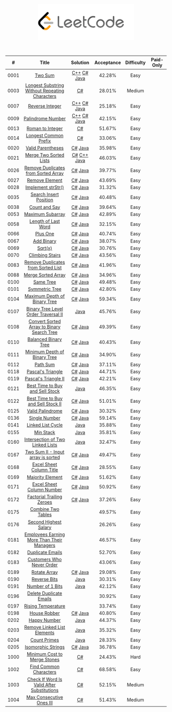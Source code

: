 <p align="center"><img width="300" src="https://raw.githubusercontent.com/ZhaoxiZhang/LeetCodeCrawler/master/pictures/site-logo.png"></p>

<p align="center">
    <img src="https://img.shields.io/badge/62/1008-Solved/Total-blue.svg" alt="">
    <img src="https://img.shields.io/badge/Easy-58-green.svg" alt="">
    <img src="https://img.shields.io/badge/Medium-3-orange.svg" alt="">
    <img src="https://img.shields.io/badge/Hard-1-red.svg" alt="">
</p>

| # | Title | Solution | Acceptance | Difficulty | Paid-Only
|:--:|:-----:|:---------:|:----:|:----:|:----:|
| 0001 | [Two Sum](./0001.two-sum/two-sum.md) | [C++](./0001.two-sum/two-sum.cpp) [C#](./0001.two-sum/two-sum.cs) [Java](./0001.two-sum/two-sum.java)  | 42.28% | Easy |   |
| 0003 | [Longest Substring Without Repeating Characters](./0003.longest-substring-without-repeating-characters/longest-substring-without-repeating-characters.md) | [C#](./0003.longest-substring-without-repeating-characters/longest-substring-without-repeating-characters.cs)  | 28.01% | Medium |   |
| 0007 | [Reverse Integer](./0007.reverse-integer/reverse-integer.md) | [C++](./0007.reverse-integer/reverse-integer.cpp) [C#](./0007.reverse-integer/reverse-integer.cs) [Java](./0007.reverse-integer/reverse-integer.java)  | 25.18% | Easy |   |
| 0009 | [Palindrome Number](./0009.palindrome-number/palindrome-number.md) | [C++](./0009.palindrome-number/palindrome-number.cpp) [C#](./0009.palindrome-number/palindrome-number.cs) [Java](./0009.palindrome-number/palindrome-number.java)  | 42.15% | Easy |   |
| 0013 | [Roman to Integer](./0013.roman-to-integer/roman-to-integer.md) | [C#](./0013.roman-to-integer/roman-to-integer.cs)  | 51.67% | Easy |   |
| 0014 | [Longest Common Prefix](./0014.longest-common-prefix/longest-common-prefix.md) | [C#](./0014.longest-common-prefix/longest-common-prefix.cs)  | 33.06% | Easy |   |
| 0020 | [Valid Parentheses](./0020.valid-parentheses/valid-parentheses.md) | [C#](./0020.valid-parentheses/valid-parentheses.cs) [Java](./0020.valid-parentheses/valid-parentheses.java)  | 35.98% | Easy |   |
| 0021 | [Merge Two Sorted Lists](./0021.merge-two-sorted-lists/merge-two-sorted-lists.md) | [C#](./0021.merge-two-sorted-lists/merge-two-sorted-lists.cs) [C++](./0021.merge-two-sorted-lists/merge-two-sorted-lists.cpp) [Java](./0021.merge-two-sorted-lists/merge-two-sorted-lists.java)  | 46.03% | Easy |   |
| 0026 | [Remove Duplicates from Sorted Array](./0026.remove-duplicates-from-sorted-array/remove-duplicates-from-sorted-array.md) | [C#](./0026.remove-duplicates-from-sorted-array/remove-duplicates-from-sorted-array.cs) [Java](./0026.remove-duplicates-from-sorted-array/remove-duplicates-from-sorted-array.java)  | 39.77% | Easy |   |
| 0027 | [Remove Element](./0027.remove-element/remove-element.md) | [C#](./0027.remove-element/remove-element.cs) [Java](./0027.remove-element/remove-element.java)  | 43.69% | Easy |   |
| 0028 | [Implement strStr()](./0028.implement-strstr/implement-strstr.md) | [C#](./0028.implement-strstr/implement-strstr.cs) [Java](./0028.implement-strstr/implement-strstr.java)  | 31.32% | Easy |   |
| 0035 | [Search Insert Position](./0035.search-insert-position/search-insert-position.md) | [C#](./0035.search-insert-position/search-insert-position.cs) [Java](./0035.search-insert-position/search-insert-position.java)  | 40.48% | Easy |   |
| 0038 | [Count and Say](./0038.count-and-say/count-and-say.md) | [C#](./0038.count-and-say/count-and-say.cs) [Java](./0038.count-and-say/count-and-say.java)  | 39.64% | Easy |   |
| 0053 | [Maximum Subarray](./0053.maximum-subarray/maximum-subarray.md) | [C#](./0053.maximum-subarray/maximum-subarray.cs) [Java](./0053.maximum-subarray/maximum-subarray.java)  | 42.89% | Easy |   |
| 0058 | [Length of Last Word](./0058.length-of-last-word/length-of-last-word.md) | [C#](./0058.length-of-last-word/length-of-last-word.cs) [Java](./0058.length-of-last-word/length-of-last-word.java)  | 32.15% | Easy |   |
| 0066 | [Plus One](./0066.plus-one/plus-one.md) | [C#](./0066.plus-one/plus-one.cs) [Java](./0066.plus-one/plus-one.java)  | 40.74% | Easy |   |
| 0067 | [Add Binary](./0067.add-binary/add-binary.md) | [C#](./0067.add-binary/add-binary.cs) [Java](./0067.add-binary/add-binary.java)  | 38.07% | Easy |   |
| 0069 | [Sqrt(x)](./0069.sqrtx/sqrtx.md) | [C#](./0069.sqrtx/sqrtx.cs) [Java](./0069.sqrtx/sqrtx.java)  | 30.76% | Easy |   |
| 0070 | [Climbing Stairs](./0070.climbing-stairs/climbing-stairs.md) | [C#](./0070.climbing-stairs/climbing-stairs.cs) [Java](./0070.climbing-stairs/climbing-stairs.java)  | 43.56% | Easy |   |
| 0083 | [Remove Duplicates from Sorted List](./0083.remove-duplicates-from-sorted-list/remove-duplicates-from-sorted-list.md) | [C#](./0083.remove-duplicates-from-sorted-list/remove-duplicates-from-sorted-list.cs) [Java](./0083.remove-duplicates-from-sorted-list/remove-duplicates-from-sorted-list.java)  | 41.96% | Easy |   |
| 0088 | [Merge Sorted Array](./0088.merge-sorted-array/merge-sorted-array.md) | [C#](./0088.merge-sorted-array/merge-sorted-array.cs) [Java](./0088.merge-sorted-array/merge-sorted-array.java)  | 34.96% | Easy |   |
| 0100 | [Same Tree](./0100.same-tree/same-tree.md) | [C#](./0100.same-tree/same-tree.cs) [Java](./0100.same-tree/same-tree.java)  | 49.48% | Easy |   |
| 0101 | [Symmetric Tree](./0101.symmetric-tree/symmetric-tree.md) | [C#](./0101.symmetric-tree/symmetric-tree.cs) [Java](./0101.symmetric-tree/symmetric-tree.java)  | 42.80% | Easy |   |
| 0104 | [Maximum Depth of Binary Tree](./0104.maximum-depth-of-binary-tree/maximum-depth-of-binary-tree.md) | [C#](./0104.maximum-depth-of-binary-tree/maximum-depth-of-binary-tree.cs) [Java](./0104.maximum-depth-of-binary-tree/maximum-depth-of-binary-tree.java)  | 59.34% | Easy |   |
| 0107 | [Binary Tree Level Order Traversal II](./0107.binary-tree-level-order-traversal-ii/binary-tree-level-order-traversal-ii.md) | [Java](./0107.binary-tree-level-order-traversal-ii/binary-tree-level-order-traversal-ii.java)  | 45.76% | Easy |   |
| 0108 | [Convert Sorted Array to Binary Search Tree](./0108.convert-sorted-array-to-binary-search-tree/convert-sorted-array-to-binary-search-tree.md) | [C#](./0108.convert-sorted-array-to-binary-search-tree/convert-sorted-array-to-binary-search-tree.cs) [Java](./0108.convert-sorted-array-to-binary-search-tree/convert-sorted-array-to-binary-search-tree.java)  | 49.39% | Easy |   |
| 0110 | [Balanced Binary Tree](./0110.balanced-binary-tree/balanced-binary-tree.md) | [C#](./0110.balanced-binary-tree/balanced-binary-tree.cs) [Java](./0110.balanced-binary-tree/balanced-binary-tree.java)  | 40.43% | Easy |   |
| 0111 | [Minimum Depth of Binary Tree](./0111.minimum-depth-of-binary-tree/minimum-depth-of-binary-tree.md) | [C#](./0111.minimum-depth-of-binary-tree/minimum-depth-of-binary-tree.cs) [Java](./0111.minimum-depth-of-binary-tree/minimum-depth-of-binary-tree.java)  | 34.90% | Easy |   |
| 0112 | [Path Sum](./0112.path-sum/path-sum.md) | [C#](./0112.path-sum/path-sum.cs) [Java](./0112.path-sum/path-sum.java)  | 37.11% | Easy |   |
| 0118 | [Pascal's Triangle](./0118.pascals-triangle/pascals-triangle.md) | [C#](./0118.pascals-triangle/pascals-triangle.cs) [Java](./0118.pascals-triangle/pascals-triangle.java)  | 44.71% | Easy |   |
| 0119 | [Pascal's Triangle II](./0119.pascals-triangle-ii/pascals-triangle-ii.md) | [C#](./0119.pascals-triangle-ii/pascals-triangle-ii.cs) [Java](./0119.pascals-triangle-ii/pascals-triangle-ii.java)  | 42.21% | Easy |   |
| 0121 | [Best Time to Buy and Sell Stock](./0121.best-time-to-buy-and-sell-stock/best-time-to-buy-and-sell-stock.md) | [Java](./0121.best-time-to-buy-and-sell-stock/best-time-to-buy-and-sell-stock.java)  | 46.35% | Easy |   |
| 0122 | [Best Time to Buy and Sell Stock II](./0122.best-time-to-buy-and-sell-stock-ii/best-time-to-buy-and-sell-stock-ii.md) | [C#](./0122.best-time-to-buy-and-sell-stock-ii/best-time-to-buy-and-sell-stock-ii.cs) [Java](./0122.best-time-to-buy-and-sell-stock-ii/best-time-to-buy-and-sell-stock-ii.java)  | 51.01% | Easy |   |
| 0125 | [Valid Palindrome](./0125.valid-palindrome/valid-palindrome.md) | [C#](./0125.valid-palindrome/valid-palindrome.cs) [Java](./0125.valid-palindrome/valid-palindrome.java)  | 30.32% | Easy |   |
| 0136 | [Single Number](./0136.single-number/single-number.md) | [C#](./0136.single-number/single-number.cs) [Java](./0136.single-number/single-number.java)  | 59.14% | Easy |   |
| 0141 | [Linked List Cycle](./0141.linked-list-cycle/linked-list-cycle.md) | [Java](./0141.linked-list-cycle/linked-list-cycle.java)  | 35.88% | Easy |   |
| 0155 | [Min Stack](./0155.min-stack/min-stack.md) | [Java](./0155.min-stack/min-stack.java)  | 35.81% | Easy |   |
| 0160 | [Intersection of Two Linked Lists](./0160.intersection-of-two-linked-lists/intersection-of-two-linked-lists.md) | [Java](./0160.intersection-of-two-linked-lists/intersection-of-two-linked-lists.java)  | 32.47% | Easy |   |
| 0167 | [Two Sum II - Input array is sorted](./0167.two-sum-ii-input-array-is-sorted/two-sum-ii-input-array-is-sorted.md) | [C#](./0167.two-sum-ii-input-array-is-sorted/two-sum-ii-input-array-is-sorted.cs) [Java](./0167.two-sum-ii-input-array-is-sorted/two-sum-ii-input-array-is-sorted.java)  | 49.47% | Easy |   |
| 0168 | [Excel Sheet Column Title](./0168.excel-sheet-column-title/excel-sheet-column-title.md) | [C#](./0168.excel-sheet-column-title/excel-sheet-column-title.cs) [Java](./0168.excel-sheet-column-title/excel-sheet-column-title.java)  | 28.55% | Easy |   |
| 0169 | [Majority Element](./0169.majority-element/majority-element.md) | [C#](./0169.majority-element/majority-element.cs) [Java](./0169.majority-element/majority-element.java)  | 51.62% | Easy |   |
| 0171 | [Excel Sheet Column Number](./0171.excel-sheet-column-number/excel-sheet-column-number.md) | [C#](./0171.excel-sheet-column-number/excel-sheet-column-number.cs) [Java](./0171.excel-sheet-column-number/excel-sheet-column-number.java)  | 50.92% | Easy |   |
| 0172 | [Factorial Trailing Zeroes](./0172.factorial-trailing-zeroes/factorial-trailing-zeroes.md) | [C#](./0172.factorial-trailing-zeroes/factorial-trailing-zeroes.cs) [Java](./0172.factorial-trailing-zeroes/factorial-trailing-zeroes.java)  | 37.26% | Easy |   |
| 0175 | [Combine Two Tables](./0175.combine-two-tables/combine-two-tables.md) |  | 49.57% | Easy |   |
| 0176 | [Second Highest Salary](./0176.second-highest-salary/second-highest-salary.md) |  | 26.26% | Easy |   |
| 0181 | [Employees Earning More Than Their Managers](./0181.employees-earning-more-than-their-managers/employees-earning-more-than-their-managers.md) |  | 46.57% | Easy |   |
| 0182 | [Duplicate Emails](./0182.duplicate-emails/duplicate-emails.md) |  | 52.70% | Easy |   |
| 0183 | [Customers Who Never Order](./0183.customers-who-never-order/customers-who-never-order.md) |  | 43.06% | Easy |   |
| 0189 | [Rotate Array](./0189.rotate-array/rotate-array.md) | [C#](./0189.rotate-array/rotate-array.cs) [Java](./0189.rotate-array/rotate-array.java)  | 29.08% | Easy |   |
| 0190 | [Reverse Bits](./0190.reverse-bits/reverse-bits.md) | [Java](./0190.reverse-bits/reverse-bits.java)  | 30.31% | Easy |   |
| 0191 | [Number of 1 Bits](./0191.number-of-1-bits/number-of-1-bits.md) | [Java](./0191.number-of-1-bits/number-of-1-bits.java)  | 42.12% | Easy |   |
| 0196 | [Delete Duplicate Emails](./0196.delete-duplicate-emails/delete-duplicate-emails.md) |  | 30.92% | Easy |   |
| 0197 | [Rising Temperature](./0197.rising-temperature/rising-temperature.md) |  | 33.74% | Easy |   |
| 0198 | [House Robber](./0198.house-robber/house-robber.md) | [C#](./0198.house-robber/house-robber.cs) [Java](./0198.house-robber/house-robber.java)  | 40.80% | Easy |   |
| 0202 | [Happy Number](./0202.happy-number/happy-number.md) | [Java](./0202.happy-number/happy-number.java)  | 44.37% | Easy |   |
| 0203 | [Remove Linked List Elements](./0203.remove-linked-list-elements/remove-linked-list-elements.md) | [Java](./0203.remove-linked-list-elements/remove-linked-list-elements.java)  | 35.32% | Easy |   |
| 0204 | [Count Primes](./0204.count-primes/count-primes.md) | [Java](./0204.count-primes/count-primes.java)  | 28.33% | Easy |   |
| 0205 | [Isomorphic Strings](./0205.isomorphic-strings/isomorphic-strings.md) | [C#](./0205.isomorphic-strings/isomorphic-strings.cs) [Java](./0205.isomorphic-strings/isomorphic-strings.java)  | 36.78% | Easy |   |
| 1000 | [Minimum Cost to Merge Stones](./1000.minimum-cost-to-merge-stones/minimum-cost-to-merge-stones.md) | [C#](./1000.minimum-cost-to-merge-stones/minimum-cost-to-merge-stones.cs)  | 24.43% | Hard |   |
| 1002 | [Find Common Characters](./1002.find-common-characters/find-common-characters.md) | [C#](./1002.find-common-characters/find-common-characters.cs)  | 68.58% | Easy |   |
| 1003 | [Check If Word Is Valid After Substitutions](./1003.check-if-word-is-valid-after-substitutions/check-if-word-is-valid-after-substitutions.md) | [C#](./1003.check-if-word-is-valid-after-substitutions/check-if-word-is-valid-after-substitutions.cs)  | 52.15% | Medium |   |
| 1004 | [Max Consecutive Ones III](./1004.max-consecutive-ones-iii/max-consecutive-ones-iii.md) | [C#](./1004.max-consecutive-ones-iii/max-consecutive-ones-iii.cs)  | 51.43% | Medium |   |
